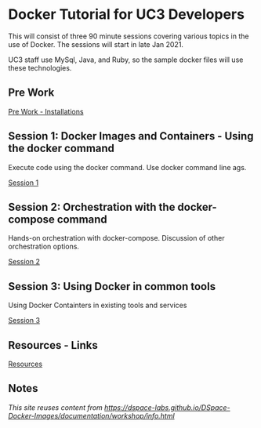 # Docker Tutorial for UC3 Developers
This will consist of three 90 minute sessions covering various topics in the use of Docker.  The sessions will start in late Jan 2021.

UC3 staff use MySql, Java, and Ruby, so the sample docker files will use these technologies.

## Pre Work
[Pre Work - Installations](prework/)

## Session 1: Docker Images and Containers - Using the docker command
Execute code using the docker command.  Use docker command line ags.

[Session 1](session1/)

## Session 2: Orchestration with the docker-compose command
Hands-on orchestration with docker-compose.  Discussion of other orchestration options.

[Session 2](session2/)

## Session 3: Using Docker in common tools
Using Docker Containters in existing tools and services

[Session 3](session3/)

## Resources - Links
[Resources](resources/)

## Notes
_This site reuses content from https://dspace-labs.github.io/DSpace-Docker-Images/documentation/workshop/info.html_
